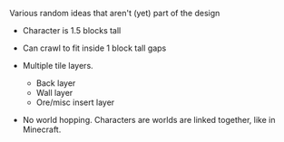 Various random ideas that aren't (yet) part of the design

- Character is 1.5 blocks tall
- Can crawl to fit inside 1 block tall gaps


- Multiple tile layers.
    - Back layer
    - Wall layer
    - Ore/misc insert layer

- No world hopping.
  Characters are worlds are linked together, like in Minecraft.